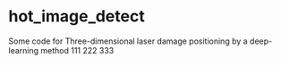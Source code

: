 # hot_image_detect
Some code for Three-dimensional laser damage positioning by a deep-learning method
111
222
333

